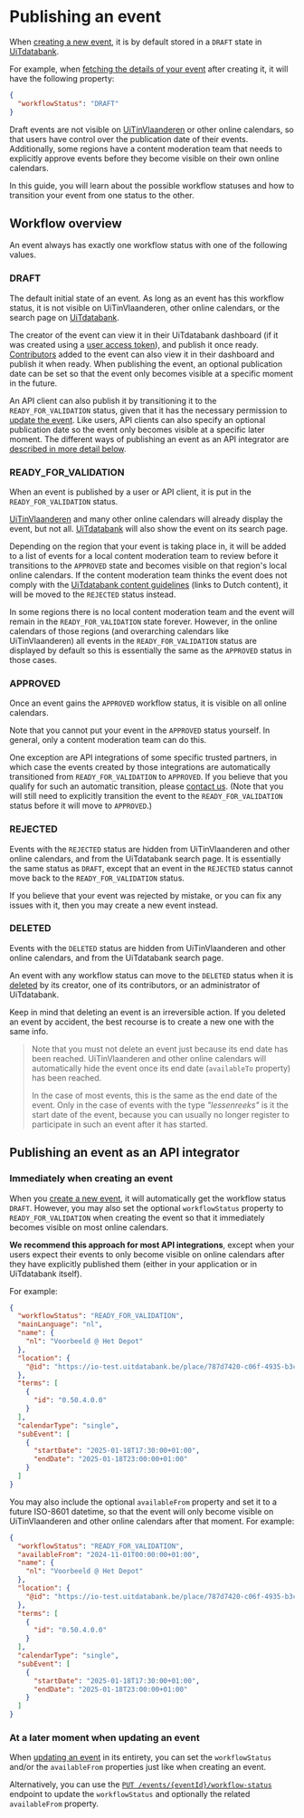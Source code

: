 # Publishing an event

When [creating a new event](./create.md), it is by default stored in a `DRAFT` state in [UiTdatabank](https://www.uitdatabank.be). 

For example, when [fetching the details of your event](/reference/entry.json/paths/~1events~1{eventId}/get) after creating it, it will have the following property:

```json
{
  "workflowStatus": "DRAFT"
}
```

Draft events are not visible on [UiTinVlaanderen](https://www.uitinvlaanderen.be) or other online calendars, so that users have control over the publication date of their events. Additionally, some regions have a content moderation team that needs to explicitly approve events before they become visible on their own online calendars.

In this guide, you will learn about the possible workflow statuses and how to transition your event from one status to the other.

## Workflow overview

An event always has exactly one workflow status with one of the following values.

### DRAFT

The default initial state of an event. As long as an event has this workflow status, it is not visible on UiTinVlaanderen, other online calendars, or the search page on [UiTdatabank](https://www.uitdatabank.be).

The creator of the event can view it in their UiTdatabank dashboard (if it was created using a [user access token](https://docs.publiq.be/docs/authentication/methods/user-access-token)), and publish it once ready. [Contributors](../shared/contributors.md) added to the event can also view it in their dashboard and publish it when ready. When publishing the event, an optional publication date can be set so that the event only becomes visible at a specific moment in the future.

An API client can also publish it by transitioning it to the `READY_FOR_VALIDATION` status, given that it has the necessary permission to [update the event](./update.md). Like users, API clients can also specify an optional publication date so the event only becomes visible at a specific later moment. The different ways of publishing an event as an API integrator are [described in more detail below](#publishing-an-event-as-an-api-integrator).

### READY_FOR_VALIDATION

When an event is published by a user or API client, it is put in the `READY_FOR_VALIDATION` status.

[UiTinVlaanderen](https://www.uitinvlaanderen.be) and many other online calendars will already display the event, but not all. [UiTdatabank](https://www.uitdatabank.be) will also show the event on its search page.

Depending on the region that your event is taking place in, it will be added to a list of events for a local content moderation team to review before it transitions to the `APPROVED` state and becomes visible on that region's local online calendars. If the content moderation team thinks the event does not comply with the [UiTdatabank content guidelines](https://helpdesk.publiq.be/hc/nl/articles/360008702459-Welke-activiteiten-mag-ik-invoeren-in-UiTdatabank-) (links to Dutch content), it will be moved to the `REJECTED` status instead.

In some regions there is no local content moderation team and the event will remain in the `READY_FOR_VALIDATION` state forever. However, in the online calendars of those regions (and overarching calendars like UiTinVlaanderen) all events in the `READY_FOR_VALIDATION` status are displayed by default so this is essentially the same as the `APPROVED` status in those cases.

### APPROVED

Once an event gains the `APPROVED` workflow status, it is visible on all online calendars.

Note that you cannot put your event in the `APPROVED` status yourself. In general, only a content moderation team can do this.

One exception are API integrations of some specific trusted partners, in which case the events created by those integrations are automatically transitioned from `READY_FOR_VALIDATION` to `APPROVED`. If you believe that you qualify for such an automatic transition, please [contact us](https://docs.publiq.be/#contact-us). (Note that you will still need to explicitly transition the event to the `READY_FOR_VALIDATION` status before it will move to `APPROVED`.)

### REJECTED

Events with the `REJECTED` status are hidden from UiTinVlaanderen and other online calendars, and from the UiTdatabank search page. It is essentially the same status as `DRAFT`, except that an event in the `REJECTED` status cannot move back to the `READY_FOR_VALIDATION` status.

If you believe that your event was rejected by mistake, or you can fix any issues with it, then you may create a new event instead.

### DELETED

Events with the `DELETED` status are hidden from UiTinVlaanderen and other online calendars, and from the UiTdatabank search page.

An event with any workflow status can move to the `DELETED` status when it is [deleted](./delete.md) by its creator, one of its contributors, or an administrator of UiTdatabank.

Keep in mind that deleting an event is an irreversible action. If you deleted an event by accident, the best recourse is to create a new one with the same info.

> Note that you must not delete an event just because its end date has been reached. UiTinVlaanderen and other online calendars will automatically hide the event once its end date (`availableTo` property) has been reached. 
>
> In the case of most events, this is the same as the end date of the event. Only in the case of events with the type *"lessenreeks"* is it the start date of the event, because you can usually no longer register to participate in such an event after it has started.

## Publishing an event as an API integrator

### Immediately when creating an event

When you [create a new event](./create.md), it will automatically get the workflow status `DRAFT`. However, you may also set the optional `workflowStatus` property to `READY_FOR_VALIDATION` when creating the event so that it immediately becomes visible on most online calendars.

**We recommend this approach for most API integrations**, except when your users expect their events to only become visible on online calendars after they have explicitly published them (either in your application or in UiTdatabank itself).

For example:
```json
{
  "workflowStatus": "READY_FOR_VALIDATION",
  "mainLanguage": "nl",
  "name": {
    "nl": "Voorbeeld @ Het Depot"
  },
  "location": {
    "@id": "https://io-test.uitdatabank.be/place/787d7420-c06f-4935-b3c5-5cd5a1276796"
  },
  "terms": [
    {
      "id": "0.50.4.0.0"
    }
  ],
  "calendarType": "single",
  "subEvent": [
    {
      "startDate": "2025-01-18T17:30:00+01:00",
      "endDate": "2025-01-18T23:00:00+01:00"
    }
  ]
}
```

You may also include the optional `availableFrom` property and set it to a future ISO-8601 datetime, so that the event will only become visible on UiTinVlaanderen and other online calendars after that moment. For example:

```json
{
  "workflowStatus": "READY_FOR_VALIDATION",
  "availableFrom": "2024-11-01T00:00:00+01:00",
  "name": {
    "nl": "Voorbeeld @ Het Depot"
  },
  "location": {
    "@id": "https://io-test.uitdatabank.be/place/787d7420-c06f-4935-b3c5-5cd5a1276796"
  },
  "terms": [
    {
      "id": "0.50.4.0.0"
    }
  ],
  "calendarType": "single",
  "subEvent": [
    {
      "startDate": "2025-01-18T17:30:00+01:00",
      "endDate": "2025-01-18T23:00:00+01:00"
    }
  ]
}
```

### At a later moment when updating an event

When [updating an event](./update.md) in its entirety, you can set the `workflowStatus` and/or the `availableFrom` properties just like when creating an event.

Alternatively, you can use the [`PUT /events/{eventId}/workflow-status`](/reference/entry.json/paths/~1events~1{eventId}~1workflow-status/put) endpoint to update the `workflowStatus` and optionally the related `availableFrom` property.
